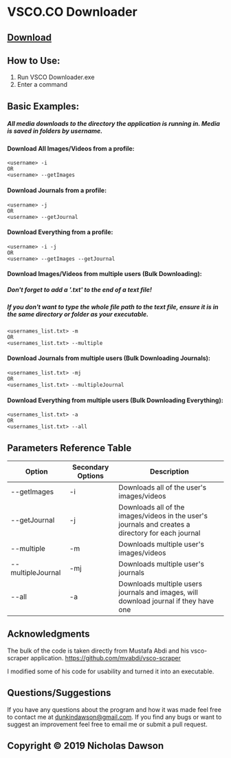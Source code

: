 # VSCO.CO Downloader

## [Download](https://github.com/NicholasDawson/VSCO-Downloader/raw/master/VSCO%20Downloader.exe "Download")

## How to Use:
 1. Run VSCO Downloader.exe
 2. Enter a command

## Basic Examples:

##### All media downloads to the directory the application is running in. Media is saved in folders by username.

#### Download All Images/Videos from a profile:
```
<username> -i
OR
<username> --getImages
```

#### Download Journals from a profile:
```
<username> -j
OR
<username> --getJournal
```

#### Download Everything from a profile:
```
<username> -i -j
OR
<username> --getImages --getJournal
```

#### Download Images/Videos from multiple users (Bulk Downloading):
##### Don't forget to add a '.txt' to the end of a text file!

##### If you don't want to type the whole file path to the text file, ensure it is in the same directory or folder as your executable.
```
<usernames_list.txt> -m
OR
<usernames_list.txt> --multiple
```

#### Download Journals from multiple users (Bulk Downloading Journals):
```
<usernames_list.txt> -mj
OR
<usernames_list.txt> --multipleJournal
```

#### Download Everything from multiple users (Bulk Downloading Everything):
```
<usernames_list.txt> -a
OR
<usernames_list.txt> --all
```
## Parameters Reference Table

Option | Secondary Options | Description
------ | ------------- | -----------
--getImages | -i | Downloads all of the user's images/videos
--getJournal | -j | Downloads all of the images/videos in the user's journals and creates a directory for each journal
--multiple | -m | Downloads multiple user's images/videos
--multipleJournal | -mj | Downloads multiple user's journals
--all | -a | Downloads multiple users journals and images, will download journal if they have one

## Acknowledgments
The bulk of the code is taken directly from Mustafa Abdi and his vsco-scraper application.
https://github.com/mvabdi/vsco-scraper

I modified some of his code for usability and turned it into an executable.

## Questions/Suggestions
If you have any questions about the program and how it was made feel free to contact me at dunkindawson@gmail.com.
If you find any bugs or want to suggest an improvement feel free to email me or submit a pull request.

## Copyright &copy; 2019 Nicholas Dawson
